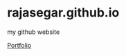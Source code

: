 rajasegar.github.io
===================

my github website

[Portfolio](https://rajasegar.github.io)
